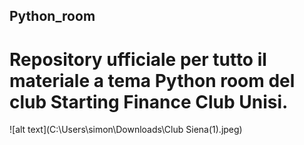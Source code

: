 ## Python_room
# Repository ufficiale per tutto il materiale a tema Python room del club Starting Finance Club Unisi. 


![alt text](C:\Users\simon\Downloads\Club Siena(1).jpeg)
